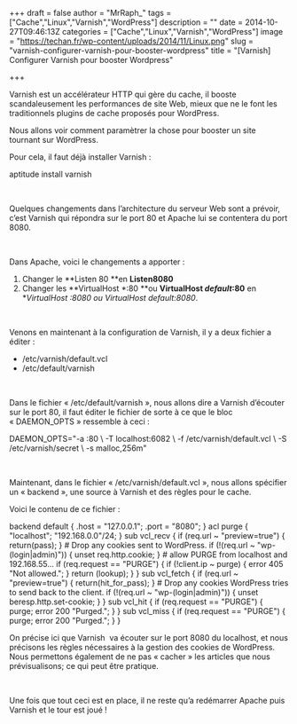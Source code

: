 +++
draft = false
author = "MrRaph_"
tags = ["Cache","Linux","Varnish","WordPress"]
description = ""
date = 2014-10-27T09:46:13Z
categories = ["Cache","Linux","Varnish","WordPress"]
image = "https://techan.fr/wp-content/uploads/2014/11/Linux.png"
slug = "varnish-configurer-varnish-pour-booster-wordpress"
title = "[Varnish] Configurer Varnish pour booster Wordpress"

+++


Varnish est un accélérateur HTTP qui gère du cache, il booste scandaleusement les performances de site Web, mieux que ne le font les traditionnels plugins de cache proposés pour WordPress.

Nous allons voir comment paramètrer la chose pour booster un site tournant sur WordPress.  
  
 Pour cela, il faut déjà installer Varnish :

aptitude install varnish

 

Quelques changements dans l’architecture du serveur Web sont a prévoir, c’est Varnish qui répondra sur le port 80 et Apache lui se contentera du port 8080.

 

Dans Apache, voici le changements a apporter :

1. Changer le **Listen 80 **en **Listen8080**
2. Changer les **VirtualHost *:80 **ou **VirtualHost _default_:80** en **VirtualHost *:8080 ou VirtualHost _default_:8080**.

 

Venons en maintenant à la configuration de Varnish, il y a deux fichier a éditer :

- /etc/varnish/default.vcl
- /etc/default/varnish

 

Dans le fichier « /etc/default/varnish », nous allons dire a Varnish d’écouter sur le port 80, il faut éditer le fichier de sorte à ce que le bloc « DAEMON_OPTS » ressemble à ceci :

DAEMON_OPTS="-a :80 \ -T localhost:6082 \ -f /etc/varnish/default.vcl \ -S /etc/varnish/secret \ -s malloc,256m"

 

Maintenant, dans le fichier « /etc/varnish/default.vcl », nous allons spécifier un « backend », une source à Varnish et des règles pour le cache.

Voici le contenu de ce fichier :

backend default { .host = "127.0.0.1"; .port = "8080"; } acl purge { "localhost"; "192.168.0.0"/24; } sub vcl_recv { if (req.url ~ "preview=true") { return(pass); } # Drop any cookies sent to WordPress. if (!(req.url ~ "wp-(login|admin)")) { unset req.http.cookie; } # allow PURGE from localhost and 192.168.55... if (req.request == "PURGE") { if (!client.ip ~ purge) { error 405 "Not allowed."; } return (lookup); } } sub vcl_fetch { if (req.url ~ "preview=true") { return(hit_for_pass); } # Drop any cookies WordPress tries to send back to the client. if (!(req.url ~ "wp-(login|admin)")) { unset beresp.http.set-cookie; } } sub vcl_hit { if (req.request == "PURGE") { purge; error 200 "Purged."; } } sub vcl_miss { if (req.request == "PURGE") { purge; error 200 "Purged."; } }

On précise ici que Varnish  va écouter sur le port 8080 du localhost, et nous précisons les règles nécessaires à la gestion des cookies de WordPress. Nous permettons également de ne pas « cacher » les articles que nous prévisualisons; ce qui peut être pratique.

 

Une fois que tout ceci est en place, il ne reste qu’a redémarrer Apache puis Varnish et le tour est joué !


